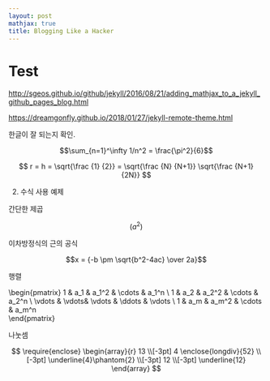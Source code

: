 ```yaml
---
layout: post
mathjax: true
title: Blogging Like a Hacker
---
```


# Test

http://sgeos.github.io/github/jekyll/2016/08/21/adding_mathjax_to_a_jekyll_github_pages_blog.html

https://dreamgonfly.github.io/2018/01/27/jekyll-remote-theme.html

한글이 잘 되는지 확인.

$$\sum_{n=1}^\infty 1/n^2 = \frac{\pi^2}{6}$$

$$ r = h = \sqrt{\frac {1} {2}} = \sqrt{\frac {N} {N+1}} \sqrt{\frac {N+1} {2N}} $$

2. 수식 사용 예제

간단한 제곱

$$( a^2 )$$

이차방정식의 근의 공식

$$x = {-b \pm \sqrt{b^2-4ac} \over 2a}$$

행렬

\begin{pmatrix}
 1 & a_1 & a_1^2 & \cdots & a_1^n \\
 1 & a_2 & a_2^2 & \cdots & a_2^n \\
 \vdots  & \vdots& \vdots & \ddots & \vdots \\
 1 & a_m & a_m^2 & \cdots & a_m^n    
 \end{pmatrix}

나눗셈

$$
\require{enclose}
\begin{array}{r}
              13  \\[-3pt]
4 \enclose{longdiv}{52} \\[-3pt]
   \underline{4}\phantom{2} \\[-3pt]
              12  \\[-3pt]
   \underline{12}
\end{array}
$$
